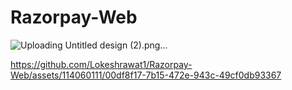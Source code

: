 # Razorpay-Web


![Uploading Untitled design (2).png…]()

https://github.com/Lokeshrawat1/Razorpay-Web/assets/114060111/00df8f17-7b15-472e-943c-49cf0db93367

